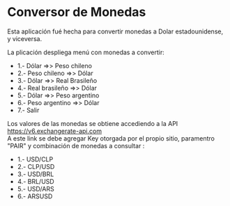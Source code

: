 <h1>Conversor de Monedas</h1>

Esta aplicación fué hecha para convertir monedas  a Dolar estadounidense, y viceversa. 

La plicación despliega menú con monedas a convertir:
    <ul>
        <li>1.- Dólar =>> Peso chileno</li>
        <li>2.- Peso chileno =>> Dólar</li>
        <li>3.- Dólar =>> Real Brasileño</li>
        <li>4.- Real brasileño =>> Dólar</li>
        <li>5.- Dólar =>> Peso argentino</li>
        <li>6.- Peso argentino =>> Dólar</li>
        <li>7.- Salir</li>
    </ul>

Los valores de las monedas se obtiene accediendo a la API https://v6.exchangerate-api.com  
A este link se debe agregar Key otorgada por el propio sitio, paramentro "PAIR" y combinación de monedas a consultar :
    <ul>
        <li>1.- USD/CLP</li>
        <li>2.- CLP/USD</li>
        <li>3.- USD/BRL</li>
        <li>4.- BRL/USD</li>
        <li>5.- USD/ARS</li>
        <li>6.- ARSUSD</li>
    </ul>

